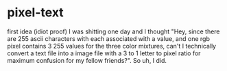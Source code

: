 # pixel-text
first idea (idiot proof)
I was shitting one day and I thought "Hey, since there are 255 ascii characters with each associated with a value, and one rgb pixel contains 3 255 values for the three color mixtures, can't I technically convert a text file into a image file with a 3 to 1 letter to pixel ratio for maximum confusion for my fellow friends?". So uh, I did. 
